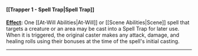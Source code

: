 #### [[Trapper 1 - Spell Trap|Spell Trap]]
<u>**Effect</u>:** One [[At-Will Abilities|At-Will]] or [[Scene Abilities|Scene]] spell that targets a creature or an area may be cast into a Spell Trap for later use. When it is triggered, the original caster makes any attack, damage, and healing rolls using their bonuses at the time of the spell's initial casting.

---